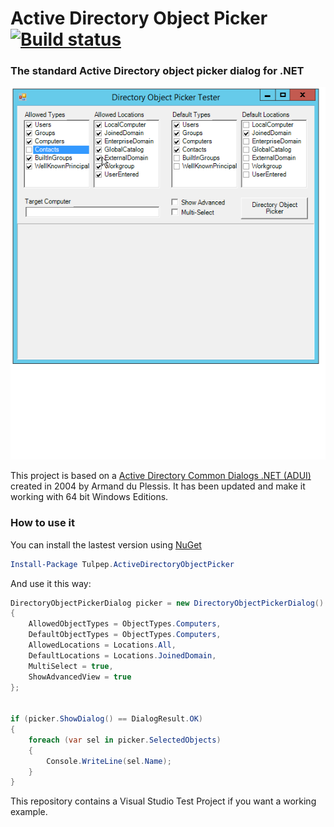 Active Directory Object Picker [![Build status](https://ci.appveyor.com/api/projects/status/q5ttquqholl8oomi/branch/master?svg=true)](https://ci.appveyor.com/project/tulpep/active-directory-object-picker/branch/master)
========================
### The standard Active Directory object picker dialog for .NET

![Screenshot](Screenshots/ADPickerTester.gif)


This project is based on a [Active Directory Common Dialogs .NET (ADUI)](https://adui.codeplex.com/) created in 2004 by Armand du Plessis. It has been updated and make it working with 64 bit Windows Editions.

### How to use it
You can install the lastest version using [NuGet](https://www.nuget.org/packages/Tulpep.ActiveDirectoryObjectPicker/)
```powershell
Install-Package Tulpep.ActiveDirectoryObjectPicker
```

And use it this way:
```cs
DirectoryObjectPickerDialog picker = new DirectoryObjectPickerDialog()
{
    AllowedObjectTypes = ObjectTypes.Computers,
    DefaultObjectTypes = ObjectTypes.Computers,
    AllowedLocations = Locations.All,
    DefaultLocations = Locations.JoinedDomain,
    MultiSelect = true,
    ShowAdvancedView = true
};


if (picker.ShowDialog() == DialogResult.OK)
{
    foreach (var sel in picker.SelectedObjects)
    {
        Console.WriteLine(sel.Name);
    }
}

```
This repository contains a Visual Studio Test Project if you want a working example.
